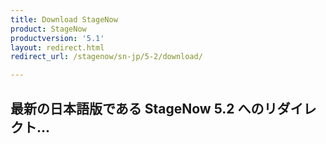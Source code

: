 ```yaml
---
title: Download StageNow
product: StageNow
productversion: '5.1'
layout: redirect.html
redirect_url: /stagenow/sn-jp/5-2/download/

---
```


## 最新の日本語版である StageNow 5.2 へのリダイレクト...
